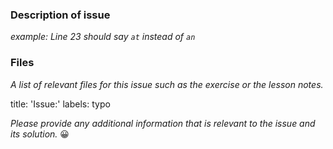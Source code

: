 ### Description of issue
_example: Line 23 should say `at` instead of `an`_


### Files
_A list of relevant files for this issue such as the exercise or the lesson notes._

title: 'Issue:'
labels: typo

_Please provide any additional information that is relevant to the issue and its solution._ 😀
